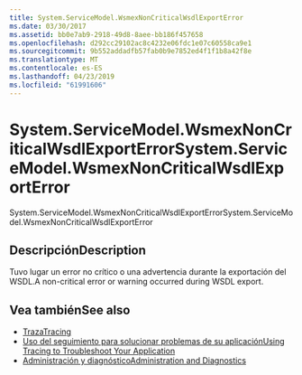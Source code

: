 ```yaml
---
title: System.ServiceModel.WsmexNonCriticalWsdlExportError
ms.date: 03/30/2017
ms.assetid: bb0e7ab9-2918-49d8-8aee-bb186f457658
ms.openlocfilehash: d292cc29102ac8c4232e06fdc1e07c60558ca9e1
ms.sourcegitcommit: 9b552addadfb57fab0b9e7852ed4f1f1b8a42f8e
ms.translationtype: MT
ms.contentlocale: es-ES
ms.lasthandoff: 04/23/2019
ms.locfileid: "61991606"
---
```

# <a name="systemservicemodelwsmexnoncriticalwsdlexporterror"></a><span data-ttu-id="151ca-102">System.ServiceModel.WsmexNonCriticalWsdlExportError</span><span class="sxs-lookup"><span data-stu-id="151ca-102">System.ServiceModel.WsmexNonCriticalWsdlExportError</span></span>
<span data-ttu-id="151ca-103">System.ServiceModel.WsmexNonCriticalWsdlExportError</span><span class="sxs-lookup"><span data-stu-id="151ca-103">System.ServiceModel.WsmexNonCriticalWsdlExportError</span></span>  
  
## <a name="description"></a><span data-ttu-id="151ca-104">Descripción</span><span class="sxs-lookup"><span data-stu-id="151ca-104">Description</span></span>  
 <span data-ttu-id="151ca-105">Tuvo lugar un error no crítico o una advertencia durante la exportación del WSDL.</span><span class="sxs-lookup"><span data-stu-id="151ca-105">A non-critical error or warning occurred during WSDL export.</span></span>  
  
## <a name="see-also"></a><span data-ttu-id="151ca-106">Vea también</span><span class="sxs-lookup"><span data-stu-id="151ca-106">See also</span></span>

- [<span data-ttu-id="151ca-107">Traza</span><span class="sxs-lookup"><span data-stu-id="151ca-107">Tracing</span></span>](../../../../../docs/framework/wcf/diagnostics/tracing/index.md)
- [<span data-ttu-id="151ca-108">Uso del seguimiento para solucionar problemas de su aplicación</span><span class="sxs-lookup"><span data-stu-id="151ca-108">Using Tracing to Troubleshoot Your Application</span></span>](../../../../../docs/framework/wcf/diagnostics/tracing/using-tracing-to-troubleshoot-your-application.md)
- [<span data-ttu-id="151ca-109">Administración y diagnóstico</span><span class="sxs-lookup"><span data-stu-id="151ca-109">Administration and Diagnostics</span></span>](../../../../../docs/framework/wcf/diagnostics/index.md)
